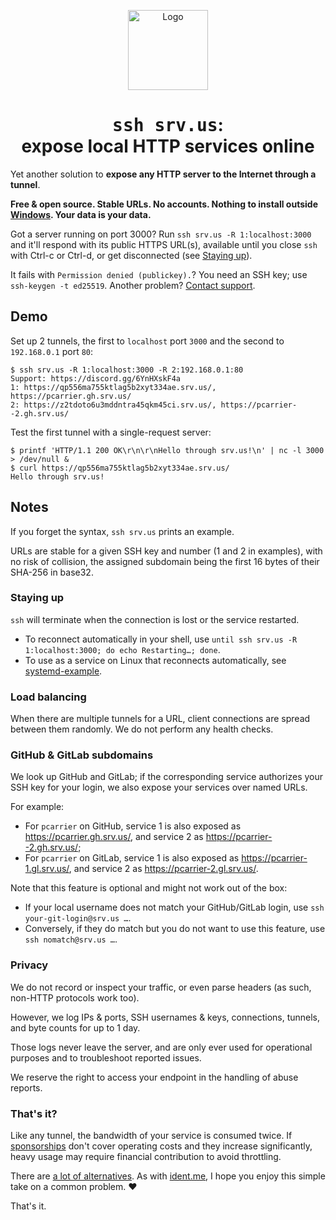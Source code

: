 <p align="center">
  <img src="https://raw.githubusercontent.com/pcarrier/srv.us/main/assets/icon.webp" width="128" height="128" alt="Logo"/>
</p>

<h1 align="center"><tt>ssh srv.us</tt>:<br/>expose local HTTP services online</h1>

Yet another solution to **expose any HTTP server to the Internet through a tunnel**.

**Free & open source. Stable URLs. No accounts. Nothing to install outside [Windows](https://docs.microsoft.com/en-us/windows-server/administration/openssh/openssh_install_firstuse). Your data is your data.**

Got a server running on port 3000? Run `ssh srv.us -R 1:localhost:3000` and it'll respond with its public HTTPS URL(s), available until you close `ssh` with Ctrl-c or Ctrl-d, or get disconnected (see [Staying up](#staying-up)).

It fails with `Permission denied (publickey).`? You need an SSH key; use `ssh-keygen -t ed25519`. Another problem? [Contact support](https://discord.gg/6YnHXskF4a).

## Demo

Set up 2 tunnels, the first to `localhost` port `3000` and the second to `192.168.0.1` port `80`:

```
$ ssh srv.us -R 1:localhost:3000 -R 2:192.168.0.1:80
Support: https://discord.gg/6YnHXskF4a
1: https://qp556ma755ktlag5b2xyt334ae.srv.us/, https://pcarrier.gh.srv.us/
2: https://z2tdoto6u3mddntra45qkm45ci.srv.us/, https://pcarrier--2.gh.srv.us/
```

Test the first tunnel with a single-request server:

```
$ printf 'HTTP/1.1 200 OK\r\n\r\nHello through srv.us!\n' | nc -l 3000 > /dev/null &
$ curl https://qp556ma755ktlag5b2xyt334ae.srv.us/
Hello through srv.us!
```

## Notes

If you forget the syntax, `ssh srv.us` prints an example.

URLs are stable for a given SSH key and number (1 and 2 in examples), with no risk of collision, the assigned subdomain being the first 16 bytes of their SHA-256 in base32.

### Staying up

`ssh` will terminate when the connection is lost or the service restarted.
- To reconnect automatically in your shell, use `until ssh srv.us -R 1:localhost:3000; do echo Restarting…; done`.
- To use as a service on Linux that reconnects automatically, see [systemd-example](systemd-example/).

### Load balancing

When there are multiple tunnels for a URL, client connections are spread between them randomly. We do not perform any health checks.

### GitHub & GitLab subdomains

We look up GitHub and GitLab; if the corresponding service authorizes your SSH key for your login, we also expose your services over named URLs.

For example:
- For `pcarrier` on GitHub, service 1 is also exposed as https://pcarrier.gh.srv.us/, and service 2 as https://pcarrier--2.gh.srv.us/;
- For `pcarrier` on GitLab, service 1 is also exposed as https://pcarrier-1.gl.srv.us/, and service 2 as https://pcarrier-2.gl.srv.us/.

Note that this feature is optional and might not work out of the box:
- If your local username does not match your GitHub/GitLab login, use `ssh your-git-login@srv.us …`.
- Conversely, if they do match but you do not want to use this feature, use `ssh nomatch@srv.us …`.

### Privacy

We do not record or inspect your traffic, or even parse headers (as such, non-HTTP protocols work too).

However, we log IPs & ports, SSH usernames & keys, connections, tunnels, and byte counts for up to 1 day.

Those logs never leave the server, and are only ever used for operational purposes and to troubleshoot reported issues.

We reserve the right to access your endpoint in the handling of abuse reports.

### That's it?

Like any tunnel, the bandwidth of your service is consumed twice. If [sponsorships](https://github.com/sponsors/pcarrier) don't cover operating costs and they increase significantly, heavy usage may require financial contribution to avoid throttling.

There are [a lot of alternatives](https://github.com/anderspitman/awesome-tunneling). As with [ident.me](https://api.ident.me), I hope you enjoy this simple take on a common problem. ❤️

That's it.
